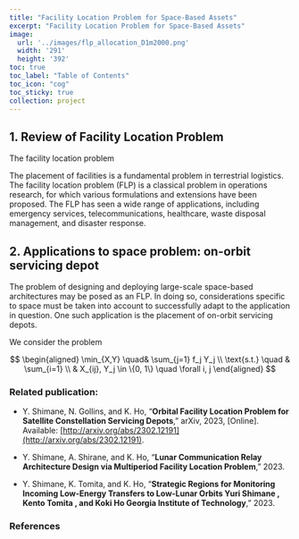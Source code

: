 ```yaml
---
title: "Facility Location Problem for Space-Based Assets"
excerpt: "Facility Location Problem for Space-Based Assets"
image: 
  url: '../images/flp_allocation_D1m2000.png'
  width: '291'
  height: '392'
toc: true
toc_label: "Table of Contents"
toc_icon: "cog"
toc_sticky: true
collection: project
---
```


## 1. Review of Facility Location Problem

The facility location problem 

The placement of facilities is a fundamental problem in terrestrial logistics. The facility location problem (FLP) is a classical problem in operations research, for which various formulations and extensions have been proposed. 
The FLP has seen a wide range of applications, including emergency services, telecommunications, healthcare, waste disposal management, and disaster response. 


## 2. Applications to space problem: on-orbit servicing depot

The problem of designing and deploying large-scale space-based architectures may be posed as an FLP. In doing so, considerations specific to space must be taken into account to successfully adapt to the application in question. 
One such application is the placement of on-orbit servicing depots. 

We consider the problem

$$
\begin{aligned}
  \min_{X,Y} \quad& \sum_{j=1} f_j Y_j
  \\
  \text{s.t.} \quad
  & \sum_{i=1} 
  \\
  & X_{ij}, Y_j \in \{0, 1\} \quad \forall i, j
\end{aligned}
$$


### Related publication:

- Y. Shimane, N. Gollins, and K. Ho, “**Orbital Facility Location Problem for Satellite Constellation Servicing Depots**,” arXiv, 2023, [Online]. Available: [http://arxiv.org/abs/2302.12191](http://arxiv.org/abs/2302.12191).

- Y. Shimane, A. Shirane, and K. Ho, “**Lunar Communication Relay Architecture Design via Multiperiod Facility Location Problem**,” 2023.

- Y. Shimane, K. Tomita, and K. Ho, “**Strategic Regions for Monitoring Incoming Low-Energy Transfers to Low-Lunar Orbits Yuri Shimane , Kento Tomita , and Koki Ho Georgia Institute of Technology**,” 2023.


### References


